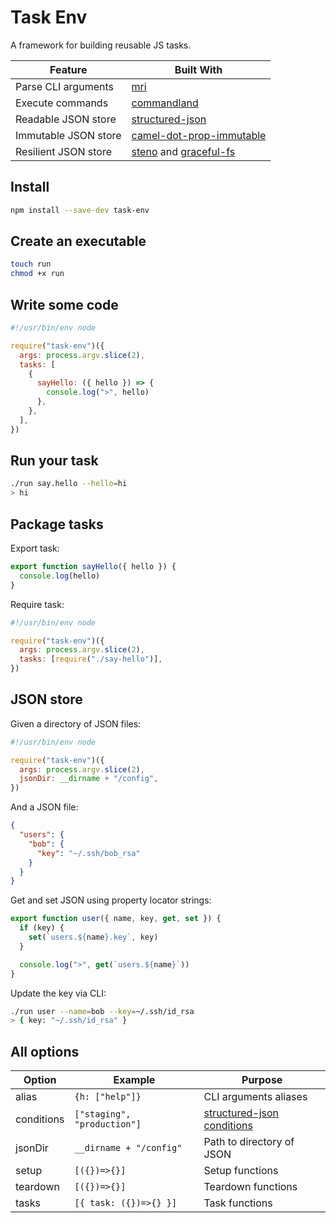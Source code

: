 # Task Env

A framework for building reusable JS tasks.

| Feature              | Built With                                                                                                             |
| -------------------- | ---------------------------------------------------------------------------------------------------------------------- |
| Parse CLI arguments  | [mri](https://github.com/lukeed/mri#readme)                                                                            |
| Execute commands     | [commandland](https://github.com/winton/commandland#readme)                                                            |
| Readable JSON store  | [structured-json](https://github.com/invrs/structured-json#readme)                                                     |
| Immutable JSON store | [camel-dot-prop-immutable](https://github.com/invrs/camel-dot-prop-immutable#readme)                                   |
| Resilient JSON store | [steno](https://github.com/typicode/steno#readme) and [graceful-fs](https://github.com/isaacs/node-graceful-fs#readme) |

## Install

```bash
npm install --save-dev task-env
```

## Create an executable

```bash
touch run
chmod +x run
```

## Write some code

```js
#!/usr/bin/env node

require("task-env")({
  args: process.argv.slice(2),
  tasks: [
    {
      sayHello: ({ hello }) => {
        console.log(">", hello)
      },
    },
  ],
})
```

## Run your task

```bash
./run say.hello --hello=hi
> hi
```

## Package tasks

Export task:

```js
export function sayHello({ hello }) {
  console.log(hello)
}
```

Require task:

```js
#!/usr/bin/env node

require("task-env")({
  args: process.argv.slice(2),
  tasks: [require("./say-hello")],
})
```

## JSON store

Given a directory of JSON files:

```js
#!/usr/bin/env node

require("task-env")({
  args: process.argv.slice(2),
  jsonDir: __dirname + "/config",
})
```

And a JSON file:

```json
{
  "users": {
    "bob": {
      "key": "~/.ssh/bob_rsa"
    }
  }
}
```

Get and set JSON using property locator strings:

```js
export function user({ name, key, get, set }) {
  if (key) {
    set(`users.${name}.key`, key)
  }

  console.log(">", get(`users.${name}`))
}
```

Update the key via CLI:

```bash
./run user --name=bob --key=~/.ssh/id_rsa
> { key: "~/.ssh/id_rsa" }
```

## All options

| Option     | Example                     | Purpose                                                                              |
| ---------- | --------------------------- | ------------------------------------------------------------------------------------ |
| alias      | `{h: ["help"]}`             | CLI arguments aliases                                                                |
| conditions | `["staging", "production"]` | [structured-json conditions](hhttps://github.com/invrs/structured-json#conditionals) |
| jsonDir    | `__dirname + "/config"`     | Path to directory of JSON                                                            |
| setup      | `[({})=>{}]`                | Setup functions                                                                      |
| teardown   | `[({})=>{}]`                | Teardown functions                                                                   |
| tasks      | `[{ task: ({})=>{} }]`      | Task functions                                                                       |
